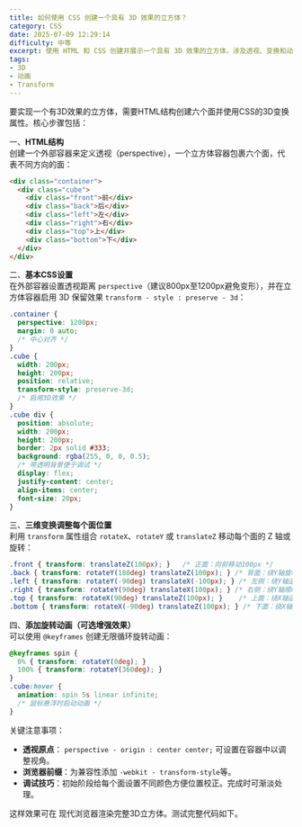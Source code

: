```yaml
---
title: 如何使用 CSS 创建一个具有 3D 效果的立方体？
category: CSS
date: 2025-07-09 12:29:14
difficulty: 中等
excerpt: 使用 HTML 和 CSS 创建并展示一个具有 3D 效果的立方体，涉及透视、变换和动画。
tags:
- 3D
- 动画
- Transform
---
```

要实现一个有3D效果的立方体，需要HTML结构创建六个面并使用CSS的3D变换属性。核心步骤包括：

一、**HTML结构**  
创建一个外部容器来定义透视（perspective），一个立方体容器包裹六个面，代表不同方向的面：
```html
<div class="container">
  <div class="cube">
    <div class="front">前</div>
    <div class="back">后</div>
    <div class="left">左</div>
    <div class="right">右</div>
    <div class="top">上</div>
    <div class="bottom">下</div>
  </div>
</div>
```

二、**基本CSS设置**  
在外部容器设置透视距离 `perspective`（建议800px至1200px避免变形），并在立方体容器启用 3D 保留效果 `transform - style : preserve - 3d`：
```css
.container {
  perspective: 1200px;
  margin: 0 auto;
  /* 中心对齐 */
}
.cube {
  width: 200px;
  height: 200px;
  position: relative;
  transform-style: preserve-3d; 
  /* 启用3D效果 */
}
.cube div {
  position: absolute;
  width: 200px;
  height: 200px;
  border: 2px solid #333;
  background: rgba(255, 0, 0, 0.5); 
  /* 带透明背景便于调试 */
  display: flex;
  justify-content: center;
  align-items: center;
  font-size: 20px;
}
```

三、**三维变换调整每个面位置**  
利用 `transform` 属性组合 `rotateX`、`rotateY` 或 `translateZ` 移动每个面的 Z 轴或旋转：
```css
.front { transform: translateZ(100px); }   /* 正面：向前移动100px */
.back { transform: rotateY(180deg) translateZ(100px); } /* 背面：绕Y轴旋转180度后移动 */
.left { transform: rotateY(-90deg) translateX(-100px); } /* 左侧：绕Y轴逆时针旋转90度 */
.right { transform: rotateY(90deg) translateX(100px); } /* 右侧：绕Y轴顺时针旋转90度 */
.top { transform: rotateX(90deg) translateZ(100px); }    /* 上面：绕X轴逆时针90度 */
.bottom { transform: rotateX(-90deg) translateZ(100px); } /* 下面：绕X轴顺时针90度 */
```

四、**添加旋转动画（可选增强效果）**  
可以使用 `@keyframes` 创建无限循环旋转动画：
```css
@keyframes spin {
  0% { transform: rotateY(0deg); }
  100% { transform: rotateY(360deg); }
}
.cube:hover {
  animation: spin 5s linear infinite;
  /* 鼠标悬浮时启动动画 */
}
```

关键注意事项：
- **透视原点**： `perspective - origin : center center;` 可设置在容器中以调整视角。
- **浏览器前缀**：为兼容性添加 `-webkit - transform-style`等。
- **调试技巧**：初始阶段给每个面设置不同颜色方便位置校正。完成时可渐淡处理。 

这样效果可在 现代浏览器渲染完整3D立方体。测试完整代码如下。
